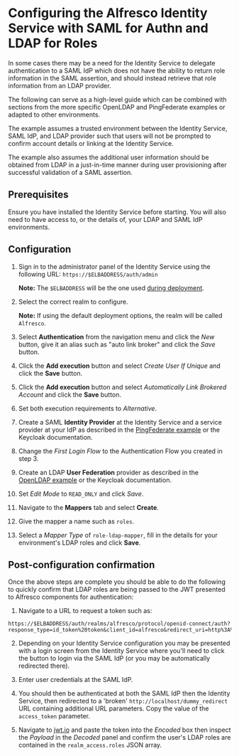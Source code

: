 # Configuring the Alfresco Identity Service with SAML for Authn and LDAP for Roles

In some cases there may be a need for the Identity Service to delegate authentication to a SAML IdP which does not have the ability to return role information in the SAML assertion, and should instead retrieve that role information from an LDAP provider.

The following can serve as a high-level guide which can be combined with sections from the more specific OpenLDAP and PingFederate examples or adapted to other environments.

The example assumes a trusted environment between the Identity Service, SAML IdP, and LDAP provider such that users will not be prompted to confirm account details or linking at the Identity Service.

The example also assumes the additional user information should be obtained from LDAP in a just-in-time manner during user provisioning after successful validation of a SAML assertion.

## Prerequisites

Ensure you have installed the Identity Service before starting. You will also need to have access to, or the details of, your LDAP and SAML IdP environments.

## Configuration

1. Sign in to the administrator panel of the Identity Service using the following URL: `https://$ELBADDRESS/auth/admin`

   **Note:** The `$ELBADDRESS` will be the one used [during deployment](../../README.md).

2. Select the correct realm to configure.

   **Note:** If using the default deployment options, the realm will be called `Alfresco`.

3. Select **Authentication** from the navigation menu and click the *New* button, give it an alias such as "auto link broker" and click the *Save* button.

4. Click the **Add execution** button and select *Create User If Unique* and click the **Save** button.

5. Click the **Add execution** button and select *Automatically Link Brokered Account* and click the **Save** button.

6. Set both execution requirements to *Alternative*.

7. Create a SAML **Identity Provider** at the Identity Service and a service provider at your IdP as described in the [PingFederate example](ping-federate-example.md) or the Keycloak documentation.

8. Change the *First Login Flow* to the Authentication Flow you created in step 3.

9. Create an LDAP **User Federation** provider as described in the [OpenLDAP example](openldap-example.md) or the Keycloak documentation.

10. Set *Edit Mode* to `READ_ONLY` and click *Save*.

11. Navigate to the **Mappers** tab and select **Create**.

12. Give the mapper a name such as `roles`.

13. Select a *Mapper Type* of `role-ldap-mapper`, fill in the details for your environment's LDAP roles and click **Save**.

## Post-configuration confirmation

Once the above steps are complete you should be able to do the following to quickly confirm that LDAP roles are being passed to the JWT presented to Alfresco components for authentication:

1. Navigate to a URL to request a token such as:
```
https://$ELBADDRESS/auth/realms/alfresco/protocol/openid-connect/auth?response_type=id_token%20token&client_id=alfresco&redirect_uri=http%3A%2F%2Flocalhost%2Fdummy_redirect&scope=openid%20profile%20email&nonce=CIteJYtFrA22JnCikKHJ2QPrNuGHzyOphE1SsSNs
```
2. Depending on your Identity Service configuration you may be presented with a login screen from the Identity Service where you'll need to click the button to login via the SAML IdP (or you may be automatically redirected there).

3. Enter user credentials at the SAML IdP.

4. You should then be authenticated at both the SAML IdP then the Identity Service, then redirected to a 'broken' `http://localhost/dummy_redirect` URL containing additional URL parameters. Copy the value of the `access_token` parameter.

5. Navigate to [jwt.io](https://jwt.io) and paste the token into the *Encoded* box then inspect the *Payload* in the *Decoded* panel and confirm the user's LDAP roles are contained in the `realm_access.roles` JSON array.
